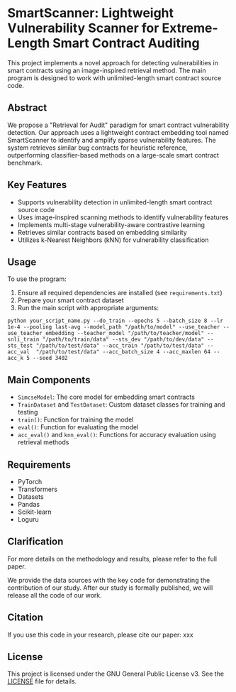 # SmartScanner: Lightweight Vulnerability Scanner for Extreme-Length Smart Contract Auditing

This project implements a novel approach for detecting vulnerabilities in smart contracts using an image-inspired retrieval method. The main program is designed to work with unlimited-length smart contract source code.

## Abstract

We propose a "Retrieval for Audit" paradigm for smart contract vulnerability detection. Our approach uses a lightweight contract embedding tool named SmartScanner to identify and amplify sparse vulnerability features. The system retrieves similar bug contracts for heuristic reference, outperforming classifier-based methods on a large-scale smart contract benchmark.

## Key Features

- Supports vulnerability detection in unlimited-length smart contract source code
- Uses image-inspired scanning methods to identify vulnerability features
- Implements multi-stage vulnerability-aware contrastive learning
- Retrieves similar contracts based on embedding similarity
- Utilizes k-Nearest Neighbors (kNN) for vulnerability classification

## Usage

To use the program:

1. Ensure all required dependencies are installed (see `requirements.txt`)
2. Prepare your smart contract dataset
3. Run the main script with appropriate arguments:

```
python your_script_name.py --do_train --epochs 5 --batch_size 8 --lr 1e-4 --pooling last-avg --model_path "/path/to/model" --use_teacher --use_teacher_embedding --teacher_model "/path/to/teacher/model" --snli_train "/path/to/train/data" --sts_dev "/path/to/dev/data" --sts_test "/path/to/test/data" --acc_train "/path/to/test/data" --acc_val  "/path/to/test/data" --acc_batch_size 4 --acc_maxlen 64 --acc_k 5 --seed 3402
```

## Main Components

- `SimcseModel`: The core model for embedding smart contracts
- `TrainDataset` and `TestDataset`: Custom dataset classes for training and testing
- `train()`: Function for training the model
- `eval()`: Function for evaluating the model
- `acc_eval()` and `knn_eval()`: Functions for accuracy evaluation using retrieval methods

## Requirements

- PyTorch
- Transformers
- Datasets
- Pandas
- Scikit-learn
- Loguru




## Clarification

For more details on the methodology and results, please refer to the full paper.

We provide the data sources with the key code for demonstrating the contribution of our study. After our study is formally published, we will release all the code of our work.

## Citation

If you use this code in your research, please cite our paper:
xxx

## License

This project is licensed under the GNU General Public License v3. See the [LICENSE](./LICENSE) file for details.
